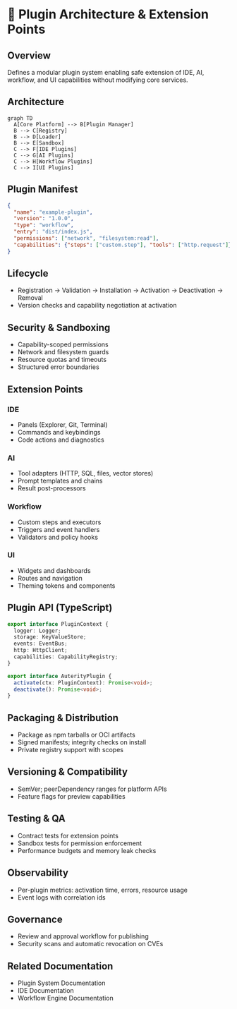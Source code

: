 # 🧩 Plugin Architecture & Extension Points

## Overview

Defines a modular plugin system enabling safe extension of IDE, AI, workflow, and UI capabilities without modifying core services.

## Architecture

```mermaid
graph TD
  A[Core Platform] --> B[Plugin Manager]
  B --> C[Registry]
  B --> D[Loader]
  B --> E[Sandbox]
  C --> F[IDE Plugins]
  C --> G[AI Plugins]
  C --> H[Workflow Plugins]
  C --> I[UI Plugins]
```

## Plugin Manifest

```json
{
  "name": "example-plugin",
  "version": "1.0.0",
  "type": "workflow",
  "entry": "dist/index.js",
  "permissions": ["network", "filesystem:read"],
  "capabilities": {"steps": ["custom.step"], "tools": ["http.request"]}
}
```

## Lifecycle

- Registration -> Validation -> Installation -> Activation -> Deactivation -> Removal
- Version checks and capability negotiation at activation

## Security & Sandboxing

- Capability-scoped permissions
- Network and filesystem guards
- Resource quotas and timeouts
- Structured error boundaries

## Extension Points

### IDE
- Panels (Explorer, Git, Terminal)
- Commands and keybindings
- Code actions and diagnostics

### AI
- Tool adapters (HTTP, SQL, files, vector stores)
- Prompt templates and chains
- Result post-processors

### Workflow
- Custom steps and executors
- Triggers and event handlers
- Validators and policy hooks

### UI
- Widgets and dashboards
- Routes and navigation
- Theming tokens and components

## Plugin API (TypeScript)

```typescript
export interface PluginContext {
  logger: Logger;
  storage: KeyValueStore;
  events: EventBus;
  http: HttpClient;
  capabilities: CapabilityRegistry;
}

export interface AuterityPlugin {
  activate(ctx: PluginContext): Promise<void>;
  deactivate(): Promise<void>;
}
```

## Packaging & Distribution

- Package as npm tarballs or OCI artifacts
- Signed manifests; integrity checks on install
- Private registry support with scopes

## Versioning & Compatibility

- SemVer; peerDependency ranges for platform APIs
- Feature flags for preview capabilities

## Testing & QA

- Contract tests for extension points
- Sandbox tests for permission enforcement
- Performance budgets and memory leak checks

## Observability

- Per-plugin metrics: activation time, errors, resource usage
- Event logs with correlation ids

## Governance

- Review and approval workflow for publishing
- Security scans and automatic revocation on CVEs

## Related Documentation

- Plugin System Documentation
- IDE Documentation
- Workflow Engine Documentation
